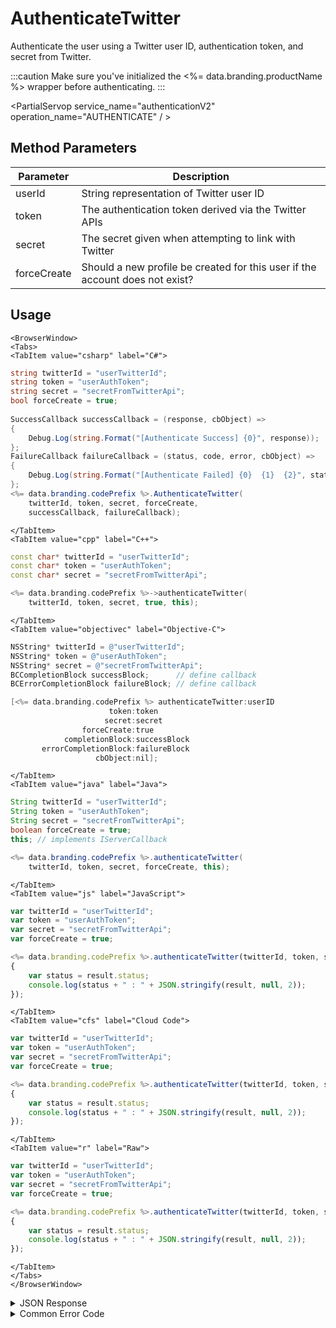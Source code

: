 # AuthenticateTwitter

Authenticate the user using a Twitter user ID, authentication token, and secret from Twitter.



:::caution
Make sure you've initialized the <%= data.branding.productName %> wrapper before authenticating.
:::

<PartialServop service_name="authenticationV2" operation_name="AUTHENTICATE" / >

## Method Parameters
Parameter | Description
--------- | -----------
userId | String representation of Twitter user ID
token | The authentication token derived via the Twitter APIs
secret | The secret given when attempting to link with Twitter
forceCreate | Should a new profile be created for this user if the account does not exist?

## Usage

```mdx-code-block
<BrowserWindow>
<Tabs>
<TabItem value="csharp" label="C#">
```

```csharp
string twitterId = "userTwitterId";
string token = "userAuthToken";
string secret = "secretFromTwitterApi";
bool forceCreate = true;
    
SuccessCallback successCallback = (response, cbObject) =>
{
    Debug.Log(string.Format("[Authenticate Success] {0}", response));
};
FailureCallback failureCallback = (status, code, error, cbObject) =>
{
    Debug.Log(string.Format("[Authenticate Failed] {0}  {1}  {2}", status, code, error));
};
<%= data.branding.codePrefix %>.AuthenticateTwitter(
    twitterId, token, secret, forceCreate,
    successCallback, failureCallback);
```

```mdx-code-block
</TabItem>
<TabItem value="cpp" label="C++">
```

```cpp
const char* twitterId = "userTwitterId";
const char* token = "userAuthToken";
const char* secret = "secretFromTwitterApi";

<%= data.branding.codePrefix %>->authenticateTwitter(
    twitterId, token, secret, true, this);
```

```mdx-code-block
</TabItem>
<TabItem value="objectivec" label="Objective-C">
```

```objectivec
NSString* twitterId = @"userTwitterId";
NSString* token = @"userAuthToken";
NSString* secret = @"secretFromTwitterApi";
BCCompletionBlock successBlock;      // define callback
BCErrorCompletionBlock failureBlock; // define callback

[<%= data.branding.codePrefix %> authenticateTwitter:userID
                      token:token
                     secret:secret
                forceCreate:true
            completionBlock:successBlock
       errorCompletionBlock:failureBlock
                   cbObject:nil];
```

```mdx-code-block
</TabItem>
<TabItem value="java" label="Java">
```

```java
String twitterId = "userTwitterId";
String token = "userAuthToken";
String secret = "secretFromTwitterApi";
boolean forceCreate = true;
this; // implements IServerCallback

<%= data.branding.codePrefix %>.authenticateTwitter(
    twitterId, token, secret, forceCreate, this);
```

```mdx-code-block
</TabItem>
<TabItem value="js" label="JavaScript">
```

```javascript
var twitterId = "userTwitterId";
var token = "userAuthToken";
var secret = "secretFromTwitterApi";
var forceCreate = true;

<%= data.branding.codePrefix %>.authenticateTwitter(twitterId, token, secret, forceCreate, result =>
{
	var status = result.status;
	console.log(status + " : " + JSON.stringify(result, null, 2));
});
```

```mdx-code-block
</TabItem>
<TabItem value="cfs" label="Cloud Code">
```

```javascript
var twitterId = "userTwitterId";
var token = "userAuthToken";
var secret = "secretFromTwitterApi";
var forceCreate = true;

<%= data.branding.codePrefix %>.authenticateTwitter(twitterId, token, secret, forceCreate, result =>
{
	var status = result.status;
	console.log(status + " : " + JSON.stringify(result, null, 2));
});
```

```mdx-code-block
</TabItem>
<TabItem value="r" label="Raw">
```

```javascript
var twitterId = "userTwitterId";
var token = "userAuthToken";
var secret = "secretFromTwitterApi";
var forceCreate = true;

<%= data.branding.codePrefix %>.authenticateTwitter(twitterId, token, secret, forceCreate, result =>
{
	var status = result.status;
	console.log(status + " : " + JSON.stringify(result, null, 2));
});
```

```mdx-code-block
</TabItem>
</Tabs>
</BrowserWindow>
```

<details>
<summary>JSON Response</summary>

```json
{
    "status": 200,
    "data": {
        "vcPurchased": 0,
        "xpCapped": false,
        "experiencePoints": 230,
        "sent_events": [
        ],
        "playerSessionExpiry": 1200,
        "playerName": "Jimmy",
        "vcClaimed": 0,
        "parentProfileId": null,
        "rewards": {
            "rewardDetails": {},
            "rewards": {},
            "currency": {}
        },
        "loginCount": 23,
        "server_time": 1445545791711,
        "experienceLevel": 0,
        "entities": [
        ],
        "incoming_events": [
        ],
        "currency": {
            "gold": {
                "purchased": 0,
                "balance": 0,
                "consumed": 0,
                "awarded": 0
            }
        },
        "statistics": {
            "deaths": 0,
            "kills": 0
        },
        "abTestingId": 78,
        "id": "47037fc9-ca7b-4f61-a71f-e5a37b0e8a03",
        "sessionId": "bg6qf38p2btl0o825s99385nd1",
        "profileId": "47037fc9-ca7b-4f61-a71f-e5a37b0e8a03",
        "newUser": "false"
    }
}
```
</details>

<details>
<summary>Common Error Code</summary>

### Status Codes
Code | Name | Description
---- | ---- | -----------
40206 | MISSING_IDENTITY_ERROR | The identity does not exist on the server and `forceCreate` was `false` [and a `profileId` was provided - otherwise 40208 would have been returned]. Will also occur when `forceCreate` is `true` and a saved [but un-associated] `profileId` is provided. The error handler should reset the stored profile id (if there is one) and re-authenticate, setting `forceCreate` to `true` to create a new account. **A common cause of this error is deleting the user's account via the Design Portal.**
40207 | SWITCHING_PROFILES | Indicates that the identity credentials are valid, and the saved `profileId` is valid, but the identity is not associated with the provided `profileId`. This may indicate that the user wants to switch accounts in the app. Often an app will pop-up a dialog confirming that the user wants to switch accounts, and then reset the stored `profileId` and call authenticate again.
40208 | MISSING_PROFILE_ERROR | Returned when the identity cannot be located, no `profileId` is provided, and `forceCreate` is false. The normal response is to call Authenticate again with `forceCreate` set to `true`.
40217 | UNKNOWN_AUTH_ERROR | An unknown error has occurred during authentication.
40307 | TOKEN_DOES_NOT_MATCH_USER | The user credentials are invalid (i.e. bad Twitter userId / token / secret). May also indicate that Twitter integration is not properly configured.

</details>


